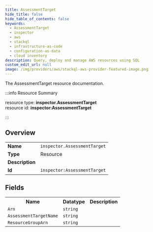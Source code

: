 ```yaml
---
title: AssessmentTarget
hide_title: false
hide_table_of_contents: false
keywords:
  - AssessmentTarget
  - inspector
  - aws
  - stackql
  - infrastructure-as-code
  - configuration-as-data
  - cloud inventory
description: Query, deploy and manage AWS resources using SQL
custom_edit_url: null
image: /img/providers/aws/stackql-aws-provider-featured-image.png
---
```

The AssessmentTarget resource documentation.

:::info Resource Summary

<div class="row">
<div class="providerDocColumn">
<span>resource type:&nbsp;<b>inspector.AssessmentTarget</b></span><br />
<span>resource id:&nbsp;<b>inspector:AssessmentTarget</b></span><br />
</div>
</div>

:::

## Overview
<table><tbody>
<tr><td><b>Name</b></td><td><code>inspector.AssessmentTarget</code></td></tr>
<tr><td><b>Type</b></td><td>Resource</td></tr>
<tr><td><b>Description</b></td><td></td></tr>
<tr><td><b>Id</b></td><td><code>inspector:AssessmentTarget</code></td></tr>
</tbody></table>

## Fields
<table><tbody>
<tr><th>Name</th><th>Datatype</th><th>Description</th></tr>
<tr><td><code>Arn</code></td><td><code>string</code></td><td></td></tr><tr><td><code>AssessmentTargetName</code></td><td><code>string</code></td><td></td></tr><tr><td><code>ResourceGroupArn</code></td><td><code>string</code></td><td></td></tr>
</tbody></table>